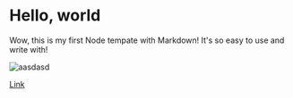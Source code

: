 # Hello, world

Wow, this is my first Node tempate with Markdown! It's so easy to use and write with!

![aasdasd](https://unsplash.com)

[Link](test)